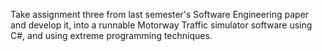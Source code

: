 Take assignment three from last semester's Software Engineering paper and develop it, into a runnable Motorway Traffic simulator software using C#, and using extreme programming techniques.